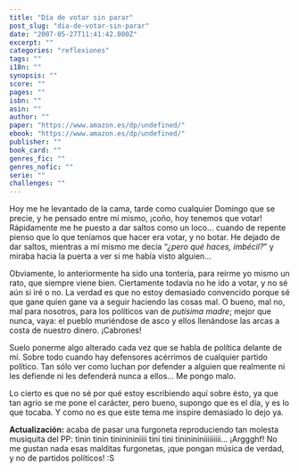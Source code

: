 ```yaml
---
title: "Dí­a de votar sin parar"
post_slug: "dia-de-votar-sin-parar"
date: "2007-05-27T11:41:42.000Z"
excerpt: ""
categories: "reflexiones"
tags: ""
i18n: ""
synopsis: ""
score: ""
pages: ""
isbn: ""
asin: ""
author: ""
paper: "https://www.amazon.es/dp/undefined/"
ebook: "https://www.amazon.es/dp/undefined/"
publisher: ""
book_card: ""
genres_fic: ""
genres_nofic: ""
serie: ""
challenges: ""
---
```


Hoy me he levantado de la cama, tarde como cualquier Domingo que se precie, y he pensado entre mí mismo, ¡coño, hoy tenemos que votar! Rápidamente me he puesto a dar saltos como un loco… cuando de repente pienso que lo que teníamos que hacer era votar, y no botar. He dejado de dar saltos, mientras a mí mismo me decía “_¿pero qué haces, imbécil?_” y miraba hacia la puerta a ver si me había visto alguien…

Obviamente, lo anteriormente ha sido una tontería, para reírme yo mismo un rato, que siempre viene bien. Ciertamente todavía no he ido a votar, y no sé aún si iré o no. La verdad es que no estoy demasiado convencido porque sé que gane quien gane va a seguir haciendo las cosas mal. O bueno, mal no, mal para nosotros, para los políticos van de _putísima madre_; mejor que nunca, vaya: el pueblo muriéndose de asco y ellos llenándose las arcas a costa de nuestro dinero. ¡Cabrones!

Suelo ponerme algo alterado cada vez que se habla de política delante de mí. Sobre todo cuando hay defensores acérrimos de cualquier partido político. Tan sólo ver como luchan por defender a alguien que realmente ni les defiende ni les defenderá nunca a ellos… Me pongo malo.

Lo cierto es que no sé por qué estoy escribiendo aquí sobre ésto, ya que tan agrio se me pone el carácter, pero bueno, supongo que es el día, y es lo que tocaba. Y como no es que este tema me inspire demasiado lo dejo ya.

**Actualización:** acaba de pasar una furgoneta reproduciendo tan molesta musiquita del PP: tinin tinin tininininiiii tini tini tininininiiiiiiiii… ¡Arggghf! No me gustan nada esas malditas furgonetas, ¡que pongan música de verdad, y no de partidos políticos! :S
